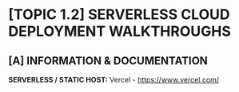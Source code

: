 # [TOPIC 1.2] SERVERLESS CLOUD DEPLOYMENT WALKTHROUGHS

## [A] INFORMATION & DOCUMENTATION

**SERVERLESS / STATIC HOST:** Vercel - https://www.vercel.com/